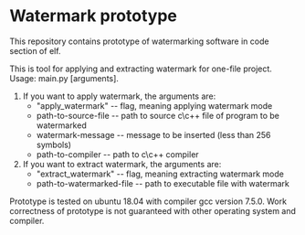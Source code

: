 # Watermark prototype
This repository contains prototype of watermarking software in code section of elf. 

This is tool for applying and extracting watermark for one-file project.
Usage: <path to python3 interpreter> main.py [arguments].
1) If you want to apply watermark, the arguments are:
	- "apply_watermark"	 -- flag, meaning applying watermark mode
	- path-to-source-file	 -- path to source c\c++ file of program to be watermarked
	- watermark-message	 -- message to be inserted (less than 256 symbols)
	- path-to-compiler	 -- path to c\c++ compiler
2) If you want to extract watermark, the arguments are:
	- "extract_watermark"	 -- flag, meaning extracting watermark mode
	- path-to-watermarked-file	 -- path to executable file with watermark

Prototype is tested on ubuntu 18.04 with compiler gcc version 7.5.0. Work correctness of prototype is not guaranteed with other operating system and compiler.
